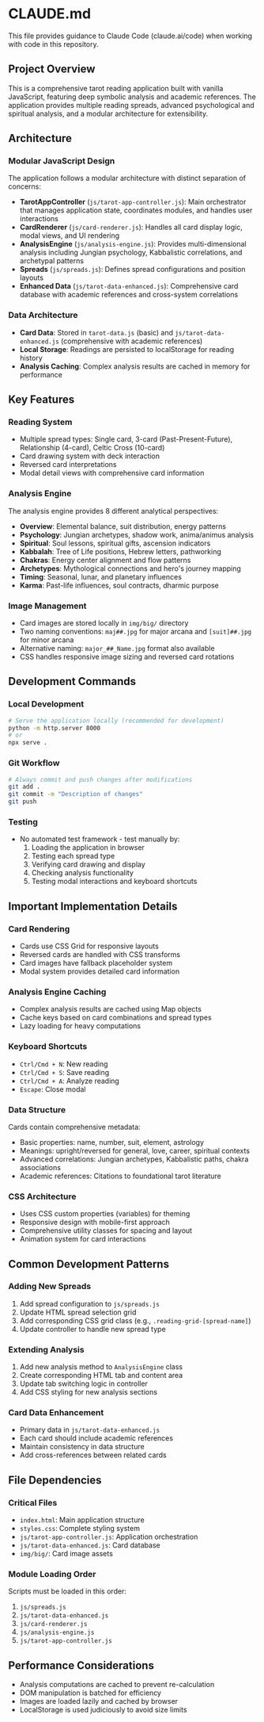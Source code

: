 # CLAUDE.md

This file provides guidance to Claude Code (claude.ai/code) when working with code in this repository.

## Project Overview

This is a comprehensive tarot reading application built with vanilla JavaScript, featuring deep symbolic analysis and academic references. The application provides multiple reading spreads, advanced psychological and spiritual analysis, and a modular architecture for extensibility.

## Architecture

### Modular JavaScript Design
The application follows a modular architecture with distinct separation of concerns:

- **TarotAppController** (`js/tarot-app-controller.js`): Main orchestrator that manages application state, coordinates modules, and handles user interactions
- **CardRenderer** (`js/card-renderer.js`): Handles all card display logic, modal views, and UI rendering
- **AnalysisEngine** (`js/analysis-engine.js`): Provides multi-dimensional analysis including Jungian psychology, Kabbalistic correlations, and archetypal patterns
- **Spreads** (`js/spreads.js`): Defines spread configurations and position layouts
- **Enhanced Data** (`js/tarot-data-enhanced.js`): Comprehensive card database with academic references and cross-system correlations

### Data Architecture
- **Card Data**: Stored in `tarot-data.js` (basic) and `js/tarot-data-enhanced.js` (comprehensive with academic references)
- **Local Storage**: Readings are persisted to localStorage for reading history
- **Analysis Caching**: Complex analysis results are cached in memory for performance

## Key Features

### Reading System
- Multiple spread types: Single card, 3-card (Past-Present-Future), Relationship (4-card), Celtic Cross (10-card)
- Card drawing system with deck interaction
- Reversed card interpretations
- Modal detail views with comprehensive card information

### Analysis Engine
The analysis engine provides 8 different analytical perspectives:
- **Overview**: Elemental balance, suit distribution, energy patterns
- **Psychology**: Jungian archetypes, shadow work, anima/animus analysis
- **Spiritual**: Soul lessons, spiritual gifts, ascension indicators
- **Kabbalah**: Tree of Life positions, Hebrew letters, pathworking
- **Chakras**: Energy center alignment and flow patterns
- **Archetypes**: Mythological connections and hero's journey mapping
- **Timing**: Seasonal, lunar, and planetary influences
- **Karma**: Past-life influences, soul contracts, dharmic purpose

### Image Management
- Card images are stored locally in `img/big/` directory
- Two naming conventions: `maj##.jpg` for major arcana and `[suit]##.jpg` for minor arcana
- Alternative naming: `major_##_Name.jpg` format also available
- CSS handles responsive image sizing and reversed card rotations

## Development Commands

### Local Development
```bash
# Serve the application locally (recommended for development)
python -m http.server 8000
# or
npx serve .
```

### Git Workflow
```bash
# Always commit and push changes after modifications
git add .
git commit -m "Description of changes"
git push
```

### Testing
- No automated test framework - test manually by:
  1. Loading the application in browser
  2. Testing each spread type
  3. Verifying card drawing and display
  4. Checking analysis functionality
  5. Testing modal interactions and keyboard shortcuts

## Important Implementation Details

### Card Rendering
- Cards use CSS Grid for responsive layouts
- Reversed cards are handled with CSS transforms
- Card images have fallback placeholder system
- Modal system provides detailed card information

### Analysis Engine Caching
- Complex analysis results are cached using Map objects
- Cache keys based on card combinations and spread types
- Lazy loading for heavy computations

### Keyboard Shortcuts
- `Ctrl/Cmd + N`: New reading
- `Ctrl/Cmd + S`: Save reading  
- `Ctrl/Cmd + A`: Analyze reading
- `Escape`: Close modal

### Data Structure
Cards contain comprehensive metadata:
- Basic properties: name, number, suit, element, astrology
- Meanings: upright/reversed for general, love, career, spiritual contexts
- Advanced correlations: Jungian archetypes, Kabbalistic paths, chakra associations
- Academic references: Citations to foundational tarot literature

### CSS Architecture
- Uses CSS custom properties (variables) for theming
- Responsive design with mobile-first approach
- Comprehensive utility classes for spacing and layout
- Animation system for card interactions

## Common Development Patterns

### Adding New Spreads
1. Add spread configuration to `js/spreads.js`
2. Update HTML spread selection grid
3. Add corresponding CSS grid class (e.g., `.reading-grid-[spread-name]`)
4. Update controller to handle new spread type

### Extending Analysis
1. Add new analysis method to `AnalysisEngine` class
2. Create corresponding HTML tab and content area
3. Update tab switching logic in controller
4. Add CSS styling for new analysis sections

### Card Data Enhancement
- Primary data in `js/tarot-data-enhanced.js`
- Each card should include academic references
- Maintain consistency in data structure
- Add cross-references between related cards

## File Dependencies

### Critical Files
- `index.html`: Main application structure
- `styles.css`: Complete styling system
- `js/tarot-app-controller.js`: Application orchestration
- `js/tarot-data-enhanced.js`: Card database
- `img/big/`: Card image assets

### Module Loading Order
Scripts must be loaded in this order:
1. `js/spreads.js`
2. `js/tarot-data-enhanced.js`
3. `js/card-renderer.js`
4. `js/analysis-engine.js`
5. `js/tarot-app-controller.js`

## Performance Considerations

- Analysis computations are cached to prevent re-calculation
- DOM manipulation is batched for efficiency
- Images are loaded lazily and cached by browser
- LocalStorage is used judiciously to avoid size limits